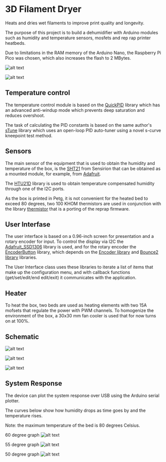 # 3D Filament Dryer
Heats and dries wet filaments to improve print quality and longevity.
 
The purpose of this project is to build a dehumidifier with Arduino modules such as humidity and temperature sensors, mosfets and rep rap printer heatbeds.

Due to limitations in the RAM memory of the Arduino Nano, the Raspberry Pi Pico was chosen, which also increases the flash to 2 MBytes.

![alt text](images/prototype-front.png)

![alt text](images/prototype-up.png)

Temperature control
-------------------
The temperature control module is based on the [QuickPID](https://github.com/Dlloydev/QuickPID) library which has an advanced anti-windup mode which prevents deep saturation and reduces overshoot.

The task of calculating the PID constants is based on the same author's [sTune](https://github.com/Dlloydev/sTune) library which uses an open-loop PID auto-tuner using a novel s-curve kneepoint test method.

Sensors
-------
The main sensor of the equipment that is used to obtain the humidity and temperature of the box, is the [SHT21](https://sensirion.com/products/catalog/SHT21/) from Sensirion that can be obtained as a mounted module, for example, from [Adafruit](https://www.adafruit.com/product/1899). 

The [HTU21D](https://github.com/devxplained/HTU21D-Sensor-Library) library is used to obtain temperature compensated humidity through one of the I2C ports.

As the box is printed in Petg, it is not convenient for the heated bed to exceed 80 degrees, two 100 KHOM thermistors are used in conjunction with the library [thermistor](https://github.com/miguel5612/ThermistorLibrary) that is a porting of the reprap firmware.

User Interfase
--------------
The user interface is based on a 0.96-inch screen for presentation and a rotary encoder for input.
To control the display via I2C the [Adafruit_SSD1306](https://github.com/adafruit/Adafruit_SSD1306) library is used, and for the rotary encoder the [EncoderButton]() library, which depends on the [Encoder library](https://www.pjrc.com/teensy/td_libs_Encoder.html) and [Bounce2 library](https://github.com/thomasfredericks/Bounce2) libraries.

The User Interface class uses these libraries to iterate a list of items that make up the configuration menu, and with callback functions (get/set/edit/end edit/exit) it communicates with the application.

Heater
------
To heat the box, two beds are used as heating elements with two 15A mofsets that regulate the power with PWM channels.
To homogenize the environment of the box, a 30x30 mm fan cooler is used that for now turns on at 100%.

Schematic
---------
![alt text](images/filament_dryer_bb.png)

![alt text](images/filament_dryer_schem.png)

![alt text](images/prototype-electronic.png)

System Response
---------------
The device can plot the system response over USB using the Arduino serial plotter.

The curves below show how humidity drops as time goes by and the temperature rises.

Note: the maximum temperature of the bed is 80 degrees Celsius.

60 degree graph
![alt text](images/plot_60.png)

55 degree graph
![alt text](images/plot_55.png)

50 degree graph
![alt text](images/plot_50.png)
